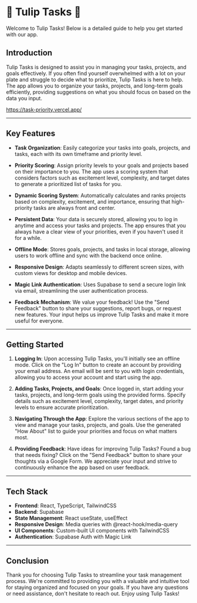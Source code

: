 # 🌷 Tulip Tasks 🌷

Welcome to Tulip Tasks! Below is a detailed guide to help you get started with our app.

## Introduction

Tulip Tasks is designed to assist you in managing your tasks, projects, and goals effectively. If you often find yourself overwhelmed with a lot on your plate and struggle to decide what to prioritize, Tulip Tasks is here to help. The app allows you to organize your tasks, projects, and long-term goals efficiently, providing suggestions on what you should focus on based on the data you input.

https://task-priority.vercel.app/

---

## Key Features

- **Task Organization**: Easily categorize your tasks into goals, projects, and tasks, each with its own timeframe and priority level.

- **Priority Scoring**: Assign priority levels to your goals and projects based on their importance to you. The app uses a scoring system that considers factors such as excitement level, complexity, and target dates to generate a prioritized list of tasks for you.

- **Dynamic Scoring System**: Automatically calculates and ranks projects based on complexity, excitement, and importance, ensuring that high-priority tasks are always front and center.

- **Persistent Data**: Your data is securely stored, allowing you to log in anytime and access your tasks and projects. The app ensures that you always have a clear view of your priorities, even if you haven't used it for a while.

- **Offline Mode**: Stores goals, projects, and tasks in local storage, allowing users to work offline and sync with the backend once online.

- **Responsive Design**: Adapts seamlessly to different screen sizes, with custom views for desktop and mobile devices.

- **Magic Link Authentication**: Uses Supabase to send a secure login link via email, streamlining the user authentication process.

- **Feedback Mechanism**: We value your feedback! Use the "Send Feedback" button to share your suggestions, report bugs, or request new features. Your input helps us improve Tulip Tasks and make it more useful for everyone.

---

## Getting Started

1. **Logging In**: Upon accessing Tulip Tasks, you'll initially see an offline mode. Click on the "Log In" button to create an account by providing your email address. An email will be sent to you with login credentials, allowing you to access your account and start using the app.

2. **Adding Tasks, Projects, and Goals**: Once logged in, start adding your tasks, projects, and long-term goals using the provided forms. Specify details such as excitement level, complexity, target dates, and priority levels to ensure accurate prioritization.

3. **Navigating Through the App**: Explore the various sections of the app to view and manage your tasks, projects, and goals. Use the generated "How About" list to guide your priorities and focus on what matters most.

4. **Providing Feedback**: Have ideas for improving Tulip Tasks? Found a bug that needs fixing? Click on the "Send Feedback" button to share your thoughts via a Google Form. We appreciate your input and strive to continuously enhance the app based on user feedback.

---

## Tech Stack

- **Frontend**: React, TypeScript, TailwindCSS
- **Backend**: Supabase
- **State Management**: React useState, useEffect
- **Responsive Design**: Media queries with @react-hook/media-query
- **UI Components**: Custom-built UI components with TailwindCSS
- **Authentication**: Supabase Auth with Magic Link

---

## Conclusion

Thank you for choosing Tulip Tasks to streamline your task management process. We're committed to providing you with a valuable and intuitive tool for staying organized and focused on your goals. If you have any questions or need assistance, don't hesitate to reach out. Enjoy using Tulip Tasks!
